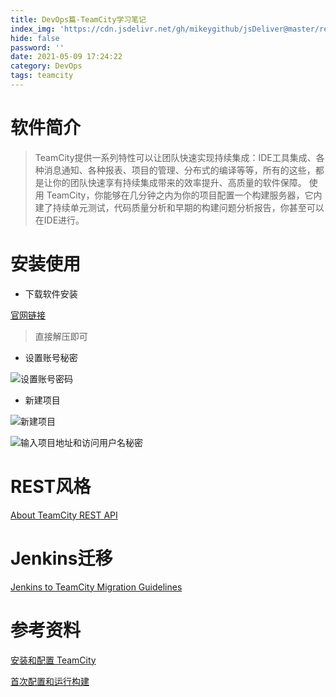 ```yaml
---
title: DevOps篇-TeamCity学习笔记
index_img: 'https://cdn.jsdelivr.net/gh/mikeygithub/jsDeliver@master/resource/img/teamcity-post-banner.jpg'
hide: false
password: ''
date: 2021-05-09 17:24:22
category: DevOps
tags: teamcity
---
```


# 软件简介


>TeamCity提供一系列特性可以让团队快速实现持续集成：IDE工具集成、各种消息通知、各种报表、项目的管理、分布式的编译等等，所有的这些，都是让你的团队快速享有持续集成带来的效率提升、高质量的软件保障。
使用 TeamCity，你能够在几分钟之内为你的项目配置一个构建服务器，它内建了持续单元测试，代码质量分析和早期的构建问题分析报告，你甚至可以在IDE进行。


# 安装使用

- 下载软件安装

[官网链接]()

>直接解压即可

- 设置账号秘密

![设置账号密码](https://cdn.jsdelivr.net/gh/mikeygithub/jsDeliver@master/resource/img/image-20210509172618620.png)

- 新建项目

![新建项目](https://cdn.jsdelivr.net/gh/mikeygithub/jsDeliver@master/resource/img/teamcity-new-project.png)

![输入项目地址和访问用户名秘密](https://cdn.jsdelivr.net/gh/mikeygithub/jsDeliver@master/resource/img/teamcity-new-project-1.png)


# REST风格

[About TeamCity REST API](https://www.jetbrains.com/help/teamcity/rest/teamcity-rest-api-documentation.html)

# Jenkins迁移

[Jenkins to TeamCity Migration Guidelines](https://www.jetbrains.com/help/teamcity/jenkins-to-teamcity-migration-guidelines.html)

# 参考资料

[安装和配置 TeamCity](https://www.jetbrains.com/help/teamcity/installing-and-configuring-the-teamcity-server.html)

[首次配置和运行构建](https://www.jetbrains.com/help/teamcity/configure-and-run-your-first-build.html)
